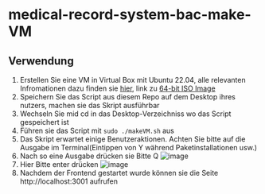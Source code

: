 # medical-record-system-bac-make-VM
## Verwendung

1. Erstellen Sie eine VM in Virtual Box mit Ubuntu 22.04, alle relevanten Infromationen dazu finden sie [hier](https://ubuntu.com/tutorials/how-to-run-ubuntu-desktop-on-a-virtual-machine-using-virtualbox#2-create-a-new-virtual-machine), link zu [64-bit ISO Image](https://ubuntu.com/tutorials/how-to-run-ubuntu-desktop-on-a-virtual-machine-using-virtualbox#2-create-a-new-virtual-machine)
2. Speichern Sie das Script aus diesem Repo auf dem Desktop ihres nutzers, machen sie das Skript ausführbar
3. Wechseln Sie mid cd in das Desktop-Verzeichniss wo das Script gespeichert ist
4. Führen sie das Script mit `sudo ./makeVM.sh` aus
5. Das Skript erwartet einige Benutzeraktionen. Achten Sie bitte auf die Ausgabe im Terminal(Eintippen von Y während Paketinstallationen usw.)
  1. Nach so eine Ausgabe drücken sie Bitte Q 
  ![image](https://user-images.githubusercontent.com/99253433/219033403-c4faee98-84f0-4e75-a604-d217a94f3c2f.png)
  2. Hier Bitte enter drücken
  ![image](https://user-images.githubusercontent.com/99253433/219033546-dd0c61cd-3390-41df-b5e1-efda49f7e464.png)
6. Nachdem der Frontend gestartet wurde können sie die Seite http://localhost:3001 aufrufen

